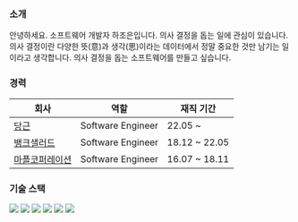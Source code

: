 ### 소개

안녕하세요. 소프트웨어 개발자 하조은입니다. 의사 결정을 돕는 일에 관심이 있습니다. 의사 결정이란 다양한 뜻(意)과 생각(思)이라는 데이터에서 정말 중요한 것만 남기는 일이라고 생각합니다. 의사 결정을 돕는 소프트웨어를 만들고 싶습니다.

### 경력

|회사|역할|재직 기간|
|---|---|---|
| [당근](https://www.daangn.com/) | Software Engineer | 22.05 ~ |
| [뱅크샐러드](https://www.banksalad.com/) | Software Engineer | 18.12 ~ 22.05 |
| [마플코퍼레이션](https://www.marpple.com/kr) | Software Engineer | 16.07 ~ 18.11 |

### 기술 스택

<section>
  <img src="https://img.shields.io/badge/TypeScript-007acc?style=flat&logo=typescript&logoColor=white"/> 
  <img src="https://img.shields.io/badge/JavaScript-F7DF1E?style=flat&logo=javascript&logoColor=black"/> 
  <img src="https://img.shields.io/badge/CSS-1572B6?style=flat&logo=css3&logoColor=white"/>
  <img src="https://img.shields.io/badge/Node-3c873a?style=flat&logo=node.js&logoColor=white"/>
  <img src="https://img.shields.io/badge/React-20232A?style=flat&logo=react&logoColor=61DAFB"/>
  <img src="https://img.shields.io/badge/Next-000000?style=flat&logo=next.js&logoColor=white"/>
</section>
